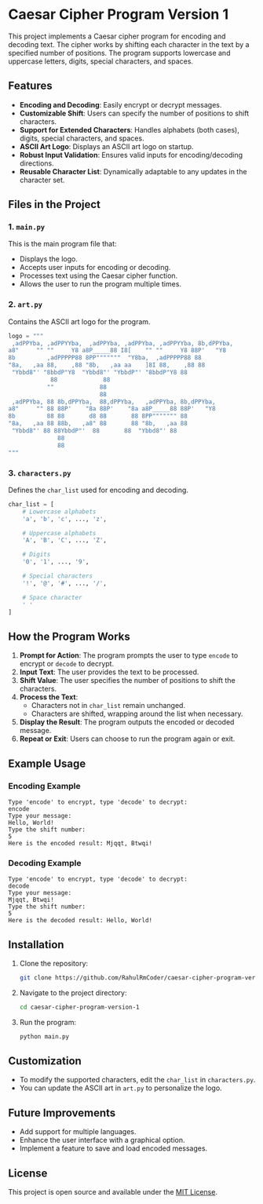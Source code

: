 # Caesar Cipher Program Version 1

This project implements a Caesar cipher program for encoding and decoding text. The cipher works by shifting each character in the text by a specified number of positions. The program supports lowercase and uppercase letters, digits, special characters, and spaces.

## Features

- **Encoding and Decoding**: Easily encrypt or decrypt messages.
- **Customizable Shift**: Users can specify the number of positions to shift characters.
- **Support for Extended Characters**: Handles alphabets (both cases), digits, special characters, and spaces.
- **ASCII Art Logo**: Displays an ASCII art logo on startup.
- **Robust Input Validation**: Ensures valid inputs for encoding/decoding directions.
- **Reusable Character List**: Dynamically adaptable to any updates in the character set.

## Files in the Project

### 1. `main.py`
This is the main program file that:
- Displays the logo.
- Accepts user inputs for encoding or decoding.
- Processes text using the Caesar cipher function.
- Allows the user to run the program multiple times.

### 2. `art.py`
Contains the ASCII art logo for the program.
```python
logo = """
 ,adPPYba, ,adPPYYba,  ,adPPYba, ,adPPYba, ,adPPYYba, 8b,dPPYba,
a8"     "" ""     Y8 a8P_____88 I8[    "" ""     Y8 88P'   "Y8
8b         ,adPPPPP88 8PP"""""""  "Y8ba,  ,adPPPPP88 88
"8a,   ,aa 88,    ,88 "8b,   ,aa aa    ]8I 88,    ,88 88
 "Ybbd8"' "8bbdP"Y8  "Ybbd8"' "YbbdP"' "8bbdP"Y8 88
            88             88                                
           ""             88                                
                          88                                
 ,adPPYba, 88 8b,dPPYba,  88,dPPYba,   ,adPPYba, 8b,dPPYba,
a8"     "" 88 88P'    "8a 88P'    "8a a8P_____88 88P'   "Y8
8b         88 88       d8 88       88 8PP""""""" 88
"8a,   ,aa 88 88b,   ,a8" 88       88 "8b,   ,aa 88
 "Ybbd8"' 88 88YbbdP"'  88       88  "Ybbd8"' 88
              88                                             
              88                                             
"""
```

### 3. `characters.py`
Defines the `char_list` used for encoding and decoding.
```python
char_list = [
    # Lowercase alphabets
    'a', 'b', 'c', ..., 'z',

    # Uppercase alphabets
    'A', 'B', 'C', ..., 'Z',

    # Digits
    '0', '1', ..., '9',

    # Special characters
    '!', '@', '#', ..., '/',

    # Space character
    ' '
]
```

## How the Program Works

1. **Prompt for Action**: The program prompts the user to type `encode` to encrypt or `decode` to decrypt.
2. **Input Text**: The user provides the text to be processed.
3. **Shift Value**: The user specifies the number of positions to shift the characters.
4. **Process the Text**:
   - Characters not in `char_list` remain unchanged.
   - Characters are shifted, wrapping around the list when necessary.
5. **Display the Result**: The program outputs the encoded or decoded message.
6. **Repeat or Exit**: Users can choose to run the program again or exit.

## Example Usage

### Encoding Example
```
Type 'encode' to encrypt, type 'decode' to decrypt:
encode
Type your message:
Hello, World!
Type the shift number:
5
Here is the encoded result: Mjqqt, Btwqi!
```

### Decoding Example
```
Type 'encode' to encrypt, type 'decode' to decrypt:
decode
Type your message:
Mjqqt, Btwqi!
Type the shift number:
5
Here is the decoded result: Hello, World!
```

## Installation

1. Clone the repository:
   ```bash
   git clone https://github.com/RahulRmCoder/caesar-cipher-program-version-1.git
   ```
2. Navigate to the project directory:
   ```bash
   cd caesar-cipher-program-version-1
   ```
3. Run the program:
   ```bash
   python main.py
   ```

## Customization
- To modify the supported characters, edit the `char_list` in `characters.py`.
- You can update the ASCII art in `art.py` to personalize the logo.

## Future Improvements
- Add support for multiple languages.
- Enhance the user interface with a graphical option.
- Implement a feature to save and load encoded messages.

## License
This project is open source and available under the [MIT License](LICENSE).



